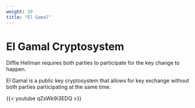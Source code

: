 ```yaml
---
weight: 20
title: "El Gamal"
---
```


# El Gamal Cryptosystem

Diffie Hellman requires both parties to participate for the key change to happen.

El Gamal is a public key cryptosystem that allows for key exchange without both parties participating at the same time.

{{< youtube qZsWk9i3EDQ >}}
